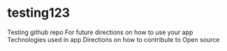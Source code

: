 # testing123
Testing github repo
For future directions on how to use your app
Technologies used in app
Directions on how to contribute to Open source
